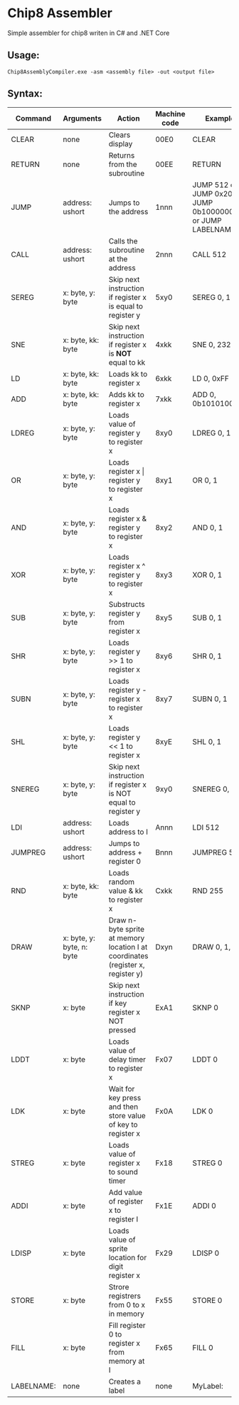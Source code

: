 # Chip8 Assembler
Simple assembler for chip8 writen in C# and .NET Core

## Usage:
`Chip8AssemblyCompiler.exe -asm <assembly file> -out <output file>`
## Syntax:
| Command    | Arguments                 | Action                                                                             | Machine code | Example                                                       |
|------------|---------------------------|------------------------------------------------------------------------------------|--------------|---------------------------------------------------------------|
| CLEAR      | none                      | Clears display                                                                     | 00E0         | CLEAR                                                         |
| RETURN     | none                      | Returns from the subroutine                                                        | 00EE         | RETURN                                                        |
| JUMP       | address: ushort           | Jumps to the address                                                               | 1nnn         | JUMP 512 or JUMP 0x200 or JUMP 0b1000000000 or JUMP LABELNAME |
| CALL       | address: ushort           | Calls the subroutine at the address                                                | 2nnn         | CALL 512                                                      |
| SEREG      | x: byte, y: byte          | Skip next instruction if register x is equal to register y                         | 5xy0         | SEREG 0, 1                                                    |
| SNE        | x: byte, kk: byte         | Skip next instruction if register x is __NOT__ equal to kk             | 4xkk         | SNE 0, 232                                                    |
| LD         | x: byte, kk: byte         | Loads kk to register x                                                             | 6xkk         | LD 0, 0xFF                                                    |
| ADD        | x: byte, kk: byte         | Adds kk to register x                                                              | 7xkk         | ADD 0, 0b10101001                                             |
| LDREG      | x: byte, y: byte          | Loads value of register y to register x                                            | 8xy0         | LDREG 0, 1                                                    |
| OR         | x: byte, y: byte          | Loads register x \| register y to register x                                       | 8xy1         | OR 0, 1                                                       |
| AND        | x: byte, y: byte          | Loads register x & register y to register x                                        | 8xy2         | AND 0, 1                                                      |
| XOR        | x: byte, y: byte          | Loads register x ^ register y to register x                                        | 8xy3         | XOR 0, 1                                                      |
| SUB        | x: byte, y: byte          | Substructs register y from register x                                              | 8xy5         | SUB 0, 1                                                      |
| SHR        | x: byte, y: byte          | Loads register y >> 1 to register x                                                | 8xy6         | SHR 0, 1                                                      |
| SUBN       | x: byte, y: byte          | Loads register y \- register x to register x                                       | 8xy7         | SUBN 0, 1                                                     |
| SHL        | x: byte, y: byte          | Loads register y << 1 to register x                                                | 8xyE         | SHL 0, 1                                                      |
| SNEREG     | x: byte, y: byte          | Skip next instruction if register x is NOT equal to register y                     | 9xy0         | SNEREG 0, 1                                                   |
| LDI        | address: ushort           | Loads address to I                                                                 | Annn         | LDI 512                                                       |
| JUMPREG    | address: ushort           | Jumps to address \+ register 0                                                     | Bnnn         | JUMPREG 512                                                   |
| RND        | x: byte, kk: byte         | Loads random value & kk to register x                                              | Cxkk         | RND 255                                                       |
| DRAW       | x: byte, y: byte, n: byte | Draw n\-byte sprite at memory location I at coordinates \(register x, register y\) | Dxyn         | DRAW 0, 1, 5                                                  |
| SKNP       | x: byte                   | Skip next instruction if key register x NOT pressed                                | ExA1         | SKNP 0                                                        |
| LDDT       | x: byte                   | Loads value of delay timer to register x                                           | Fx07         | LDDT 0                                                        |
| LDK        | x: byte                   | Wait for key press and then store value of key to register x                       | Fx0A         | LDK 0                                                         |
| STREG      | x: byte                   | Loads value of register x to sound timer                                           | Fx18         | STREG 0                                                       |
| ADDI       | x: byte                   | Add value of register x to register I                                              | Fx1E         | ADDI 0                                                        |
| LDISP      | x: byte                   | Loads value of sprite location for digit register x                                | Fx29         | LDISP 0                                                       |
| STORE      | x: byte                   | Strore registrers from 0 to x in memory                                            | Fx55         | STORE 0                                                       |
| FILL       | x: byte                   | Fill register 0 to register x from memory at I                                     | Fx65         | FILL 0                                                        |
| LABELNAME: | none                      | Creates a label                                                                    | none         | MyLabel:                                                      |


